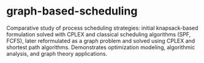 # graph-based-scheduling
Comparative study of process scheduling strategies: initial knapsack-based formulation solved with CPLEX and classical scheduling algorithms (SPF, FCFS), later reformulated as a graph problem and solved using CPLEX and shortest path algorithms. Demonstrates optimization modeling, algorithmic analysis, and graph theory applications.
